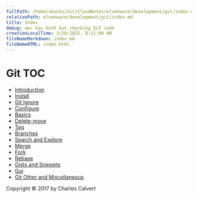 ```yaml
---
fullPath: /home/ubuntu/Git/CloudNotes/elvenware/development/git/index.md
relativePath: elvenware/development/git/index.md
title: Index
debug: aec has both but checking ELF code
creationLocalTime: 3/18/2022, 8:21:00 AM
fileNameMarkdown: index.md
fileNameHTML: index.html
---
```


<!-- toc -->
<!-- tocstop -->

# Git TOC

- [Introduction](git-introduction.html)
- [Install](git-install.html)
- [Git Ignore](git-ignore.html)
- [Configure](git-configure.html)
- [Basics](git-basics.html)
- [Delete-move](git-delete-move.html)
- [Tag](git-tag.html)
- [Branches](git-branches.html)
- [Search and Explore](git-search-explore.html)
- [Merge](git-merge.html)
- [Fork](git-fork.html)
- [Rebase](git-rebase.html)
- [Gists and Snippets](git-gist-snippet.html)
- [Gui](git-gui.html)
- [Git Other and Miscellaneous](git.html)

Copyright &copy; 2017 by Charles Calvert
